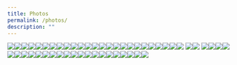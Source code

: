 ```yaml
---
title: Photos
permalink: /photos/
description: ""
---
```

![](/images/ERMCS%202023/img_0040.jpg)![](/images/ERMCS%202023/img_0052.jpg)![](/images/ERMCS%202023/img_0054.jpg)![](/images/ERMCS%202023/img_0058.jpg)![](/images/ERMCS%202023/img_0059.jpg)![](/images/ERMCS%202023/img_0069.jpg)![](/images/ERMCS%202023/img_0076.jpg)![](/images/ERMCS%202023/img_0086.jpg)![](/images/ERMCS%202023/img_0091.jpg)![](/images/ERMCS%202023/img_0099.jpg)![](/images/ERMCS%202023/img_0105.jpg)![](/images/ERMCS%202023/img_0108.jpg)![](/images/ERMCS%202023/img_0109.jpg)![](/images/ERMCS%202023/img_0128.jpg)![](/images/ERMCS%202023/img_0144.jpg)![](/images/ERMCS%202023/img_0146.jpg)![](/images/ERMCS%202023/img_0161.jpg)![](/images/ERMCS%202023/img_0163.jpg)![](/images/ERMCS%202023/img_0175.jpg)![](/images/ERMCS%202023/img_0189.jpg)![](/images/ERMCS%202023/img_0190.jpg)![](/images/ERMCS%202023/img_0195.jpg)![](/images/ERMCS%202023/img_0212.jpg)![](/images/ERMCS%202023/img_0221.jpg)![](/images/ERMCS%202023/img_0231.jpg)
![](/images/ERMCS%202023/img_0269.jpg)![](/images/ERMCS%202023/img_0277.jpg)
![](/images/ERMCS%202023/img_0257.jpg)![](/images/ERMCS%202023/img_0258.jpg)![](/images/ERMCS%202023/img_0259.jpg)![](/images/ERMCS%202023/img_0260.jpg)![](/images/ERMCS%202023/img_0261.jpg)![](/images/ERMCS%202023/img_0262.jpg)![](/images/ERMCS%202023/img_0263.jpg)![](/images/ERMCS%202023/img_0264.jpg)![](/images/ERMCS%202023/img_0265.jpg)![](/images/ERMCS%202023/img_0266.jpg)![](/images/ERMCS%202023/img_0267.jpg)![](/images/ERMCS%202023/img_0268.jpg)![](/images/ERMCS%202023/img_0269a.jpg)![](/images/ERMCS%202023/img_0270.jpg)![](/images/ERMCS%202023/img_0271.jpg)![](/images/ERMCS%202023/img_0272.jpg)![](/images/ERMCS%202023/img_0273.jpg)![](/images/ERMCS%202023/img_0274.jpg)![](/images/ERMCS%202023/img_0281.jpg)![](/images/ERMCS%202023/img_0322.jpg)![](/images/ERMCS%202023/img_0362.jpg)![](/images/ERMCS%202023/img_0370.jpg)![](/images/ERMCS%202023/img_0383.jpg)![](/images/ERMCS%202023/img_0463.jpg)
